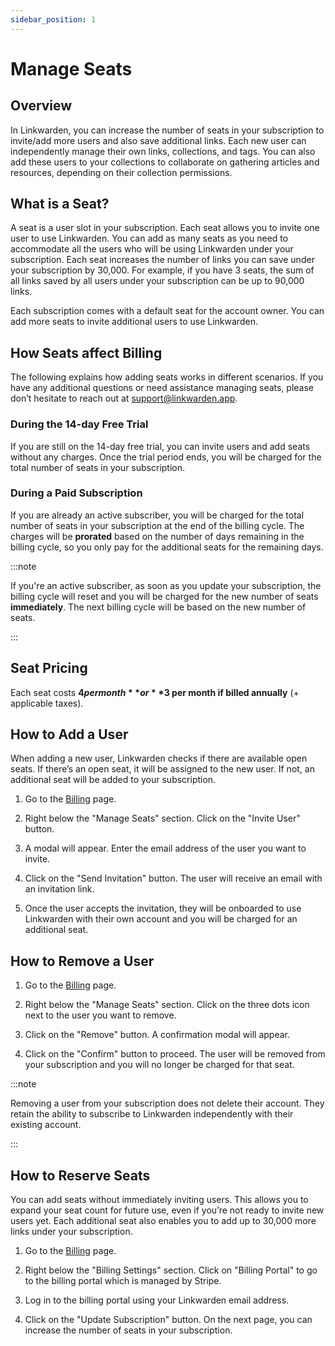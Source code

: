 ```yaml
---
sidebar_position: 1
---
```


# Manage Seats

## Overview

In Linkwarden, you can increase the number of seats in your subscription to invite/add more users and also save additional links. Each new user can independently manage their own links, collections, and tags. You can also add these users to your collections to collaborate on gathering articles and resources, depending on their collection permissions.

## What is a Seat?

A seat is a user slot in your subscription. Each seat allows you to invite one user to use Linkwarden. You can add as many seats as you need to accommodate all the users who will be using Linkwarden under your subscription. Each seat increases the number of links you can save under your subscription by 30,000. For example, if you have 3 seats, the sum of all links saved by all users under your subscription can be up to 90,000 links.

Each subscription comes with a default seat for the account owner. You can add more seats to invite additional users to use Linkwarden.

## How Seats affect Billing

The following explains how adding seats works in different scenarios. If you have any additional questions or need assistance managing seats, please don’t hesitate to reach out at [support@linkwarden.app](mailto:support@linkwarden.app).

### During the 14-day Free Trial

If you are still on the 14-day free trial, you can invite users and add seats without any charges. Once the trial period ends, you will be charged for the total number of seats in your subscription.

### During a Paid Subscription

If you are already an active subscriber, you will be charged for the total number of seats in your subscription at the end of the billing cycle. The charges will be **prorated** based on the number of days remaining in the billing cycle, so you only pay for the additional seats for the remaining days.

:::note

If you're an active subscriber, as soon as you update your subscription, the billing cycle will reset and you will be charged for the new number of seats **immediately**. The next billing cycle will be based on the new number of seats.

:::

## Seat Pricing

Each seat costs **$4 per month** or **$3 per month if billed annually** (+ applicable taxes).

## How to Add a User

When adding a new user, Linkwarden checks if there are available open seats. If there’s an open seat, it will be assigned to the new user. If not, an additional seat will be added to your subscription.

1. Go to the [Billing](https://cloud.linkwarden.app/settings/billing) page.

2. Right below the "Manage Seats" section. Click on the "Invite User" button.

3. A modal will appear. Enter the email address of the user you want to invite.

4. Click on the "Send Invitation" button. The user will receive an email with an invitation link.

5. Once the user accepts the invitation, they will be onboarded to use Linkwarden with their own account and you will be charged for an additional seat.

## How to Remove a User

1. Go to the [Billing](https://cloud.linkwarden.app/settings/billing) page.

2. Right below the "Manage Seats" section. Click on the three dots icon next to the user you want to remove.

3. Click on the "Remove" button. A confirmation modal will appear.

4. Click on the "Confirm" button to proceed. The user will be removed from your subscription and you will no longer be charged for that seat.

:::note

Removing a user from your subscription does not delete their account. They retain the ability to subscribe to Linkwarden independently with their existing account.

:::

## How to Reserve Seats

You can add seats without immediately inviting users. This allows you to expand your seat count for future use, even if you’re not ready to invite new users yet. Each additional seat also enables you to add up to 30,000 more links under your subscription.

1. Go to the [Billing](https://cloud.linkwarden.app/settings/billing) page.

2. Right below the "Billing Settings" section. Click on "Billing Portal" to go to the billing portal which is managed by Stripe.

3. Log in to the billing portal using your Linkwarden email address.

4. Click on the "Update Subscription" button. On the next page, you can increase the number of seats in your subscription.
